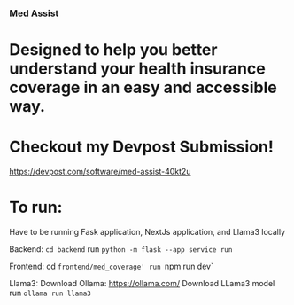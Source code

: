 ### Med Assist

# Designed to help you better understand your health insurance coverage in an easy and accessible way.

# Checkout my Devpost Submission!
https://devpost.com/software/med-assist-40kt2u

# To run:
Have to be running Fask application, NextJs application, and Llama3 locally

Backend:
`cd backend`
run `python -m flask --app service run`

Frontend:
cd  `frontend/med_coverage'
run `npm run dev`

Llama3:
Download Ollama: https://ollama.com/
Download LLama3 model
run `ollama run llama3`




